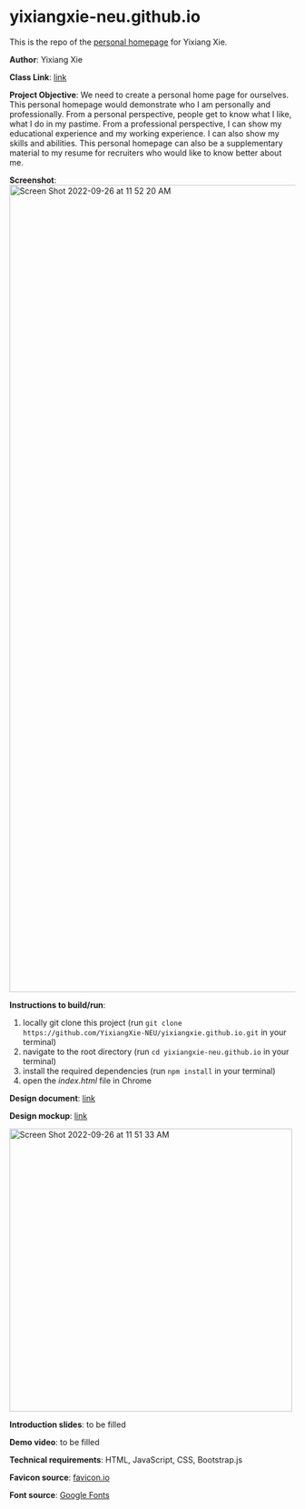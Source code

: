 # yixiangxie-neu.github.io
This is the repo of the [personal homepage](https://yixiangxie-neu.github.io/index.html) for Yixiang Xie.

**Author**: Yixiang Xie

**Class Link**: [link](https://johnguerra.co/classes/webDevelopment_fall_2022/)

**Project Objective**: We need to create a personal home page for ourselves. This personal homepage would demonstrate who I am personally and professionally. From a personal perspective, people get to know what I like, what I do in my pastime. From a professional perspective, I can show my educational experience and my working experience. I can also show my skills and abilities. This personal homepage can also be a supplementary material to my resume for recruiters who would like to know better about me.

**Screenshot**: <img width="1420" alt="Screen Shot 2022-09-26 at 11 52 20 AM" src="https://user-images.githubusercontent.com/113476679/192357061-6421c594-0236-4470-b4f0-d92c2cd7a3df.png">

**Instructions to build/run**:

1. locally git clone this project (run `git clone https://github.com/YixiangXie-NEU/yixiangxie.github.io.git` in your terminal)
2. navigate to the root directory (run `cd yixiangxie-neu.github.io` in your terminal)
3. install the required dependencies (run `npm install` in your terminal)
4. open the *index.html* file in Chrome

**Design document**: [link](https://docs.google.com/document/d/1KmyEpuCu3IHF1-YoDnY7Z2YGJKaalKNBZwkgDZcN0Yk/edit#heading=h.um6f7230y46f)

**Design mockup**: [link](https://www.figma.com/file/ilxAIig7hjd5SBnSxyLto9/Project-1%3A-Personal-Homepage?node-id=0%3A1)

<img width="498" alt="Screen Shot 2022-09-26 at 11 51 33 AM" src="https://user-images.githubusercontent.com/113476679/192356916-154daf35-4786-4775-979a-5b5ff06f283e.png">

**Introduction slides**: to be filled

**Demo video**: to be filled

**Technical requirements**: HTML, JavaScript, CSS, Bootstrap.js

**Favicon source**: [favicon.io](https://favicon.io/favicon-generator/)

**Font source**: [Google Fonts](https://fonts.google.com)
